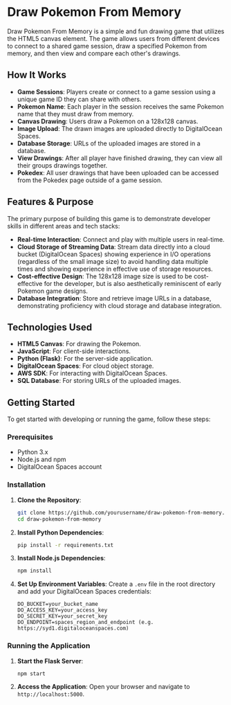 # Draw Pokemon From Memory

Draw Pokemon From Memory is a simple and fun drawing game that utilizes the HTML5 canvas element. The game allows users from different devices to connect to a shared game session, draw a specified Pokemon from memory, and then view and compare each other's drawings.

## How It Works

- **Game Sessions**: Players create or connect to a game session using a unique game ID they can share with others.
- **Pokemon Name**: Each player in the session receives the same Pokemon name that they must draw from memory.
- **Canvas Drawing**: Users draw a Pokemon on a 128x128 canvas.
- **Image Upload**: The drawn images are uploaded directly to DigitalOcean Spaces.
- **Database Storage**: URLs of the uploaded images are stored in a database.
- **View Drawings**: After all player have finished drawing, they can view all their groups drawings together.
- **Pokedex**: All user drawings that have been uploaded can be accessed from the Pokedex page outside of a game session.

## Features & Purpose

The primary purpose of building this game is to demonstrate developer skills in different areas and tech stacks:

- **Real-time Interaction**: Connect and play with multiple users in real-time.
- **Cloud Storage of Streaming Data**: Stream data directly into a cloud bucket (DigitalOcean Spaces) showing experience in I/O operations (regardless of the small image size) to avoid handling data multiple times and showing experience in effective use of storage resources.
- **Cost-effective Design**: The 128x128 image size is used to be cost-effective for the developer, but is also aesthetically reminiscent of early Pokemon game designs.
- **Database Integration**: Store and retrieve image URLs in a database, demonstrating proficiency with cloud storage and database integration.

## Technologies Used

- **HTML5 Canvas**: For drawing the Pokemon.
- **JavaScript**: For client-side interactions.
- **Python (Flask)**: For the server-side application.
- **DigitalOcean Spaces**: For cloud object storage.
- **AWS SDK**: For interacting with DigitalOcean Spaces.
- **SQL Database**: For storing URLs of the uploaded images.

## Getting Started

To get started with developing or running the game, follow these steps:

### Prerequisites

- Python 3.x
- Node.js and npm
- DigitalOcean Spaces account

### Installation

1. **Clone the Repository**:

   ```sh
   git clone https://github.com/yourusername/draw-pokemon-from-memory.git
   cd draw-pokemon-from-memory
   ```

2. **Install Python Dependencies**:

   ```sh
   pip install -r requirements.txt
   ```

3. **Install Node.js Dependencies**:

   ```sh
   npm install
   ```

4. **Set Up Environment Variables**:
   Create a `.env` file in the root directory and add your DigitalOcean Spaces credentials:
   ```env
   DO_BUCKET=your_bucket_name
   DO_ACCESS_KEY=your_access_key
   DO_SECRET_KEY=your_secret_key
   DO_ENDPOINT=spaces_region_and_endpoint (e.g. https://syd1.digitaloceanspaces.com)
   ```

### Running the Application

1. **Start the Flask Server**:

   ```sh
   npm start
   ```

2. **Access the Application**:
   Open your browser and navigate to `http://localhost:5000`.
